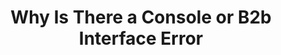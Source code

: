 ---
title: "Why Is There a Console or B2b Interface Error"
menu:
  wikimenu:
    parent: General
categories: ["wiki","general","questions"]
---
